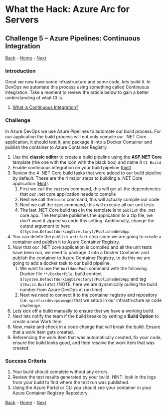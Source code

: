 # What the Hack: Azure Arc for Servers 

## Challenge 5 – Azure Pipelines: Continuous Integration
[Back](challenge04.md) - [Home](../readme.md) - [Next](challenge06.md)

### Introduction

Great we now have some infrastructure and some code, lets build it. In DevOps we automate this process using something called Continuous Integration. Take a moment to review the article below to gain a better understanding of what CI is. 

1. [What is Continuous Integration?](https://docs.microsoft.com/en-us/azure/devops/learn/what-is-continuous-integration)


### Challenge

In Azure DevOps we use Azure Pipelines to automate our build process. For our application the build process will not only compile our .NET Core application, it should test it, and package it into a Docker Container and publish the container to Azure Container Registry.

1. Use the **classic editor** to create a build pipeline using the **ASP.NET Core** template (the one with the icon with the black box) and name it `CI Build`
2. Enable continuous integration on your build pipeline ([hint](https://docs.microsoft.com/en-us/azure/devops/pipelines/get-started-designer?view=azure-devops&tabs=new-nav#enable-continuous-integration-ci))
3. Review the 4 .NET Core build tasks that were added to our build pipeline by default. These are the 4 major steps to building a .NET Core application ([Hint](https://docs.microsoft.com/en-us/azure/devops/pipelines/languages/dotnet-core?view=azure-devops&tabs=designer)).
   1. First we call the `restore` command, this will get all the dependencies that our .net core application needs to compile
   2. Next we call the `build` command, this will actually compile our code
   3. Next we call the `test` command, this will execute all our unit tests 
   4. The last .NET Core build task in the template is to `publish` the .net core app. The template publishes the application to a zip file, we don’t want it zipped so undo this setting. Additionally, change the output argument to here `$(System.DefaultWorkingDirectory)/PublishedWebApp` 
4. You can delete the `publish artifact` step since we are going to create a container and publish it to Azure Container Registry.
5. Now that our .NET core application is compiled and all the unit tests have been run, we need to package it into a Docker Container and publish the container to Azure Container Registry, to do this we are going to add a docker task to our build pipeline.
   1. We want to use the `buildAndPush` command with the following Docker file `**/Dockerfile`, build context `$(System.DefaultWorkingDirectory)/PublishedWebApp` and tag `$(Build.BuildId)` (NOTE: here we are dynamically pulling the build number from Azure DevOps at run time)
   2. Next we need to connect it to the container registry and repository (i.e. `<prefix>devopsimage`) that we setup in our infrastructure as code challenge.
6. Lets kick off a build manually to ensure that we have a working build.
7. Next lets notify the team if the build breaks by setting a **Build Option** to create a new Work Item. 
8.  Now, make and check in a code change that will break the build. Ensure that a work item gets created. 
9.  Referencing the work item that was automatically created, fix your code, ensure the build looks good, and then resolve the work item that was created. 

### Success Criteria

1. Your build should complete without any errors.
2. Review the test results generated by your build. HINT: look in the logs from your build to find where the test run was published. 
3. Using the Azure Portal or CLI you should see your container in your Azure Container Registry Repository

[Back](challenge04.md) - [Home](../readme.md) - [Next](challenge06.md)
